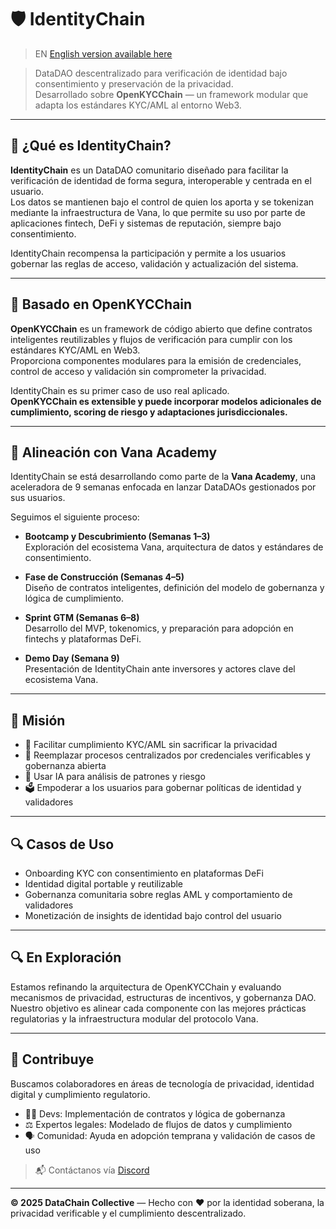 # 🛡️ IdentityChain

> EN [English version available here](./ROADMAP.md)

> DataDAO descentralizado para verificación de identidad bajo consentimiento y preservación de la privacidad.  
> Desarrollado sobre **OpenKYCChain** — un framework modular que adapta los estándares KYC/AML al entorno Web3.

---

## 🧠 ¿Qué es IdentityChain?

**IdentityChain** es un DataDAO comunitario diseñado para facilitar la verificación de identidad de forma segura, interoperable y centrada en el usuario.  
Los datos se mantienen bajo el control de quien los aporta y se tokenizan mediante la infraestructura de Vana, lo que permite su uso por parte de aplicaciones fintech, DeFi y sistemas de reputación, siempre bajo consentimiento.

IdentityChain recompensa la participación y permite a los usuarios gobernar las reglas de acceso, validación y actualización del sistema.

---

## 🔧 Basado en OpenKYCChain

**OpenKYCChain** es un framework de código abierto que define contratos inteligentes reutilizables y flujos de verificación para cumplir con los estándares KYC/AML en Web3.  
Proporciona componentes modulares para la emisión de credenciales, control de acceso y validación sin comprometer la privacidad.

IdentityChain es su primer caso de uso real aplicado.  
**OpenKYCChain es extensible y puede incorporar modelos adicionales de cumplimiento, scoring de riesgo y adaptaciones jurisdiccionales.**

---

## 🚀 Alineación con Vana Academy

IdentityChain se está desarrollando como parte de la **Vana Academy**, una aceleradora de 9 semanas enfocada en lanzar DataDAOs gestionados por sus usuarios.

Seguimos el siguiente proceso:

- **Bootcamp y Descubrimiento (Semanas 1–3)**  
  Exploración del ecosistema Vana, arquitectura de datos y estándares de consentimiento.

- **Fase de Construcción (Semanas 4–5)**  
  Diseño de contratos inteligentes, definición del modelo de gobernanza y lógica de cumplimiento.

- **Sprint GTM (Semanas 6–8)**  
  Desarrollo del MVP, tokenomics, y preparación para adopción en fintechs y plataformas DeFi.

- **Demo Day (Semana 9)**  
  Presentación de IdentityChain ante inversores y actores clave del ecosistema Vana.

---

## 🎯 Misión

- 🔐 Facilitar cumplimiento KYC/AML sin sacrificar la privacidad  
- 🔄 Reemplazar procesos centralizados por credenciales verificables y gobernanza abierta  
- 🤖 Usar IA para análisis de patrones y riesgo  
- 🗳️ Empoderar a los usuarios para gobernar políticas de identidad y validadores

---

## 🔍 Casos de Uso

- Onboarding KYC con consentimiento en plataformas DeFi  
- Identidad digital portable y reutilizable  
- Gobernanza comunitaria sobre reglas AML y comportamiento de validadores  
- Monetización de insights de identidad bajo control del usuario

---

## 🔍 En Exploración

Estamos refinando la arquitectura de OpenKYCChain y evaluando mecanismos de privacidad, estructuras de incentivos, y gobernanza DAO.  
Nuestro objetivo es alinear cada componente con las mejores prácticas regulatorias y la infraestructura modular del protocolo Vana.

---

## 🤝 Contribuye

Buscamos colaboradores en áreas de tecnología de privacidad, identidad digital y cumplimiento regulatorio.

- 🧑‍💻 Devs: Implementación de contratos y lógica de gobernanza  
- ⚖️ Expertos legales: Modelado de flujos de datos y cumplimiento  
- 🗣️ Comunidad: Ayuda en adopción temprana y validación de casos de uso

> 📬 Contáctanos vía [Discord](https://discord.com/channels/1384877094156239039/1384877094747639810) <!--o abre un [issue](https://github.com/identitychain/issues)-->

---

**© 2025 DataChain Collective** — Hecho con ❤️ por la identidad soberana, la privacidad verificable y el cumplimiento descentralizado.